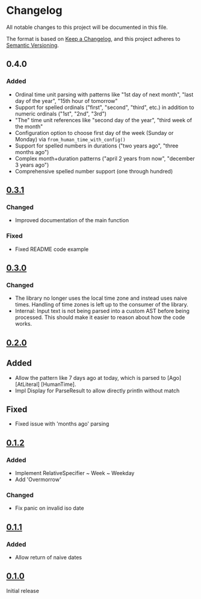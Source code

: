 # Changelog

All notable changes to this project will be documented in this file.

The format is based on [Keep a Changelog](https://keepachangelog.com/en/1.1.0/),
and this project adheres to [Semantic Versioning](https://semver.org/spec/v2.0.0.html).

## 0.4.0

### Added

- Ordinal time unit parsing with patterns like "1st day of next month", "last day of the year", "15th hour of tomorrow"
- Support for spelled ordinals ("first", "second", "third", etc.) in addition to numeric ordinals ("1st", "2nd", "3rd")
- "The" time unit references like "second day of the year", "third week of the month"
- Configuration option to choose first day of the week (Sunday or Monday) via `from_human_time_with_config()`
- Support for spelled numbers in durations ("two years ago", "three months ago")
- Complex month+duration patterns ("april 2 years from now", "december 3 years ago")
- Comprehensive spelled number support (one through hundred)

## [0.3.1]

### Changed

- Improved documentation of the main function

### Fixed

- Fixed README code example

## [0.3.0]

### Changed

- The library no longer uses the local time zone and instead uses naive times.
  Handling of time zones is left up to the consumer of the library.
- Internal: Input text is not being parsed into a custom AST before being
  processed. This should make it easier to reason about how the code works.

## [0.2.0]

## Added

- Allow the pattern like 7 days ago at today, which is parsed to [Ago] [AtLiteral] [HumanTime].
- Impl Display for ParseResult to allow directly println without match

## Fixed

- Fixed issue with 'months ago' parsing

## [0.1.2]

### Added

- Implement RelativeSpecifier ~ Week ~ Weekday
- Add 'Overmorrow'

### Changed

- Fix panic on invalid iso date

## [0.1.1]

### Added

- Allow return of naive dates

## [0.1.0]

Initial release

[0.3.1]: https://github.com/technologicalMayhem/human-date-parser/compare/v0.3.0...v0.3.1
[0.3.0]: https://github.com/technologicalMayhem/human-date-parser/compare/v0.2.0...v0.3.0
[0.2.0]: https://github.com/technologicalMayhem/human-date-parser/compare/v0.1.2...v0.2.0
[0.1.2]: https://github.com/technologicalMayhem/human-date-parser/compare/v0.1.1...v0.1.2
[0.1.1]: https://github.com/technologicalMayhem/human-date-parser/compare/v0.1.0...v0.1.1
[0.1.0]: https://github.com/technologicalMayhem/human-date-parser/releases/tag/v0.1.0
